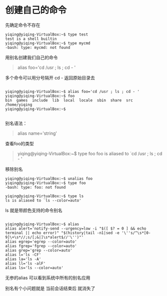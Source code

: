 创建自己的命令
========

先确定命令不存在

> 
    yiqing@yiqing-VirtualBox:~$ type test
    test is a shell builtin
    yiqing@yiqing-VirtualBox:~$ type mycmd
    -bash: type: mycmd: not found


用别名创建我们自己的命令

> alias foo='cd /usr ; ls ; cd - '

多个命令可以用分号隔开  cd - 返回原始目录去

~~~shell

yiqing@yiqing-VirtualBox:~$ alias foo='cd /usr ; ls ; cd - '
yiqing@yiqing-VirtualBox:~$ foo
bin  games  include  lib  local  locale  sbin  share  src
/home/yiqing
yiqing@yiqing-VirtualBox:~$


~~~

别名语法：
> alias name='string'

查看foo的类型

> yiqing@yiqing-VirtualBox:~$ type foo
  foo is aliased to `cd /usr ; ls ; cd - '
  
移除别名

> 
    yiqing@yiqing-VirtualBox:~$ unalias foo
    yiqing@yiqing-VirtualBox:~$ type foo
    -bash: type: foo: not found
    
>
    yiqing@yiqing-VirtualBox:~$ type ls
    ls is aliased to `ls --color=auto'

ls 就是带颜色支持的命令别名

~~~shell

yiqing@yiqing-VirtualBox:~$ alias
alias alert='notify-send --urgency=low -i "$([ $? = 0 ] && echo terminal || echo error)" "$(history|tail -n1|sed -e '\''s/^\s*[0-9]\+\s*//;s/[;&|]\s*alert$//'\'')"'
alias egrep='egrep --color=auto'
alias fgrep='fgrep --color=auto'
alias grep='grep --color=auto'
alias l='ls -CF'
alias la='ls -A'
alias ll='ls -alF'
alias ls='ls --color=auto'
~~~    
  
无参的alias 可以看到系统中所有的别名应用


别名有个小问题就是 当前会话结束后 就消失了  
